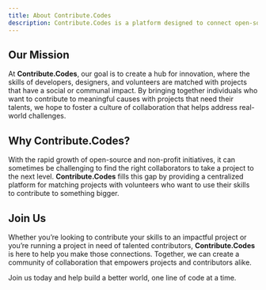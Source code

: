 ```yaml
---
title: About Contribute.Codes
description: Contribute.Codes is a platform designed to connect open-source and non-profit projects with passionate contributors and volunteers from around the world. We believe that coding and collaboration have the power to drive positive change, and our mission is to provide a space where projects seeking help can easily connect with people who want to make a difference.
---
```


## Our Mission

At **Contribute.Codes**, our goal is to create a hub for innovation, where the skills of developers, designers, and volunteers are matched with projects that have a social or communal impact. By bringing together individuals who want to contribute to meaningful causes with projects that need their talents, we hope to foster a culture of collaboration that helps address real-world challenges.

## Why Contribute.Codes?

With the rapid growth of open-source and non-profit initiatives, it can sometimes be challenging to find the right collaborators to take a project to the next level. **Contribute.Codes** fills this gap by providing a centralized platform for matching projects with volunteers who want to use their skills to contribute to something bigger.

## Join Us

Whether you’re looking to contribute your skills to an impactful project or you’re running a project in need of talented contributors, **Contribute.Codes** is here to help you make those connections. Together, we can create a community of collaboration that empowers projects and contributors alike.

Join us today and help build a better world, one line of code at a time.
